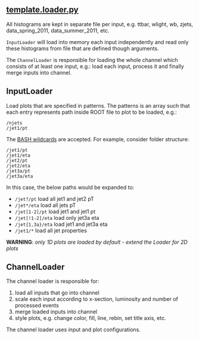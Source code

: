 ## [template.loader.py](https://github.com/ksamdev/exo_plots/blob/master/template/loader.py)

All histograms are kept in separate file per input, e.g. ttbar, wlight, wb,
zjets, data_spring_2011, data_summer_2011, etc.

```InputLoader``` will load into memory each input independently and read only
these histograms from file that are defined though arguments.

The ```ChannelLoader``` is responsible for loading the whole channel which
consists of at least one input, e.g.: load each input, process it and finally
merge inputs into channel.

## InputLoader

Load plots that are specified in patterns. The patterns is an array such that
each entry represents path inside ROOT file to plot to be loaded, e.g.:

```
/njets
/jet1/pt
```

The [BASH wildcards](http://www.tuxfiles.org/linuxhelp/wildcards.html) are
accepted. For example, consider folder structure:

```
/jet1/pt
/jet1/eta
/jet2/pt
/jet2/eta
/jet3a/pt
/jet3a/eta
```

In this case, the below paths would be expanded to:

* ```/jet?/pt```
  load all jet1 and jet2 pT
* ```/jet*/eta```
  load all jets pT
* ```/jet[1-2]/pt```
  load jet1 and jet1 pt
* ```/jet[!1-2]/eta```
  load only jet3a eta
* ```/jet{1,3a}/eta```
  load jet1 and jet3a eta
* ```/jet1/*```
  load all jet properties

**WARNING**: _only 1D plots are loaded by default - extend the Loader for 2D
plots_

## ChannelLoader

The channel loader is responsible for:

1. load all inputs that go into channel
2. scale each input according to x-section, luminosity and number of processed
   events
3. merge loaded inputs into channel
4. style plots, e.g. change color, fill, line, rebin, set title axis, etc.

The channel loader uses input and plot configurations.
